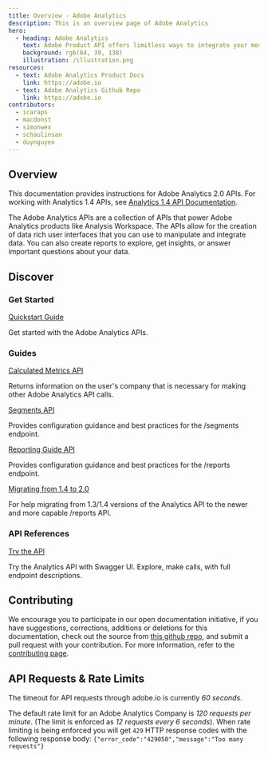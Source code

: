 ```yaml
---
title: Overview - Adobe Analytics
description: This is an overview page of Adobe Analytics 
hero: 
  - heading: Adobe Analytics
    text: Adobe Product API offers limitless ways to integrate your most important customer data into key business processes. Adobe Product API offer limitless ways.
    background: rgb(64, 39, 138)
    illustration: /illustration.png 
resources:
  - text: Adobe Analytics Product Docs
    link: https://adobe.io
  - text: Adobe Analytics Github Repo 
    link: https://adobe.io
contributors:
  - icaraps
  - macdonst
  - simonwex
  - schaulinsan
  - duynguyen
---
```


## Overview

This documentation provides instructions for Adobe Analytics 2.0 APIs. For working with Analytics 1.4 APIs, see [Analytics 1.4 API Documentation](https://adobe.io).

The Adobe Analytics APIs are a collection of APIs that power Adobe Analytics products like Analysis Workspace. 
The APIs allow for the creation of data rich user interfaces that you can use to manipulate and integrate data.
You can also create reports to explore, get insights, or answer important questions about your data.

## Discover 

### Get Started

<ContentBlock>
         
[Quickstart Guide](https://adobe.io) 
   
Get started with the Adobe Analytics APIs.
</ContentBlock> 

### Guides

<Flex gap="size-200" wrap alignItems="bottom"> 
  <ContentBlock>
         
  [Calculated Metrics API](https://adobe.io) 
     
  Returns information on the user's company that is necessary for making other Adobe Analytics API calls.
  </ContentBlock> 
  
  <ContentBlock>
       
  [Segments API](https://adobe.io) 
     
  Provides configuration guidance and best practices for the /segments endpoint.
  </ContentBlock> 
    
  <ContentBlock>
     
  [Reporting Guide API](https://adobe.io) 
     
  Provides configuration guidance and best practices for the /reports endpoint.
  </ContentBlock> 
  
  <ContentBlock>
   
  [Migrating from 1.4 to 2.0](https://adobe.io) 
   
  For help migrating from 1.3/1.4 versions of the Analytics API to the newer and more capable /reports API.
  </ContentBlock>     
</Flex>

### API References

<ContentBlock>
 
[Try the API](https://adobe.io) 
 
Try the Analytics API with Swagger UI. Explore, make calls, with full endpoint descriptions.
</ContentBlock>      

## Contributing 

We encourage you to participate in our open documentation initiative, if you have suggestions, corrections, additions 
or deletions for this documentation, check out the source from [this github repo](https://adobe.io), and submit a pull 
request with your contribution. For more information, refer to the [contributing page](https://adobe.io).

## API Requests & Rate Limits

The timeout for API requests through adobe.io is currently *60 seconds*.

The default rate limit for an Adobe Analytics Company is *120 requests per minute*. (The limit is enforced as *12 requests every 6 seconds*).
When rate limiting is being enforced you will get `429` HTTP response codes with the following response body: `{"error_code":"429050","message":"Too many requests"}`    